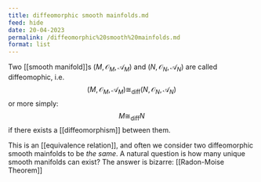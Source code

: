 ```yaml
---
title: diffeomorphic smooth mainfolds.md
feed: hide
date: 20-04-2023
permalink: /diffeomorphic%20smooth%20mainfolds.md
format: list
---
```



Two [[smooth manifold]]s $(M, \mathcal O_M, \mathscr A_M)$ and $(N, \mathcal O_N, \mathscr A_N)$ are called diffeomophic, i.e. $$(M, \mathcal O_M, \mathscr A_M)\cong_\text{diff}(N, \mathcal O_N, \mathscr A_N)$$
or more simply: $$M\cong_\text{diff}N$$
if there exists a [[diffeomorphism]] between them.

This is an [[equivalence relation]], and often we consider two diffeomorphic smooth mainfolds to be *the same*. A natural question is how many unique smooth manifolds can exist? The answer is bizarre: [[Radon-Moise Theorem]]